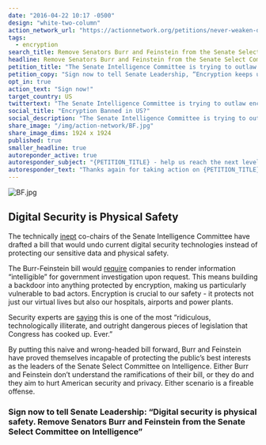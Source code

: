 ```yaml
---
date: "2016-04-22 10:17 -0500"
design: "white-two-column"
action_network_url: "https://actionnetwork.org/petitions/never-weaken-digital-security"
tags:
  - encryption
search_title: Remove Senators Burr and Feinstein from the Senate Select Committee on Intelligence
headline: Remove Senators Burr and Feinstein from the Senate Select Committee on Intelligence
petition_title: "The Senate Intelligence Committee is trying to outlaw life-saving security."
petition_copy: "Sign now to tell Senate Leadership, “Encryption keeps us safe. Remove Senators Burr and Feinstein from the Senate Select Committee on Intelligence.”"
opt_in: true
action_text: "Sign now!"
target_country: US
twittertext: "The Senate Intelligence Committee is trying to outlaw encryption. Tell Senate Leadership, “Remove Senators Burr and Feinstein from the Senate Select Committee on Intelligence.”"
social_title: "Encryption Banned in US?"
social_description: "The Senate Intelligence Committee is trying to outlaw encryption. Tell Senate Leadership, “Remove Senators Burr and Feinstein from the Senate Select Committee on Intelligence.”"
share_image: "/img/action-network/BF.jpg"
share_image_dims: 1924 x 1924
published: true
smaller_headline: true
autoreponder_active: true
autoresponder_subject: "{PETITION_TITLE} - help us reach the next level!"
autoresponder_text: "Thanks again for taking action on {PETITION_TITLE}. We need more people like you who can take action on this issue. Can you please share it to help us reach the next level?"
---
```


![BF.jpg]({{site.baseurl}}/img/action-network/BF.jpg)

## Digital Security is Physical Safety

The technically [inept](http://www.latimes.com/opinion/editorials/la-ed-encryption-back-door-20160420-story.html) co-chairs of the Senate Intelligence Committee have drafted a bill that would undo current digital security technologies instead of protecting our sensitive data and physical safety.

The Burr-Feinstein bill would [require](http://recode.net/2016/04/14/the-tech-community-is-mobilizing-against-the-burr-feinstein-encryption-bill/) companies to render information “intelligible” for government investigation upon request. This means building a backdoor into anything protected by encryption, making us particularly vulnerable to bad actors. Encryption is crucial to our safety - it protects not just our virtual lives but also our hospitals, airports and power plants.

Security experts are [saying](http://www.wired.com/2016/04/senates-draft-encryption-bill-privacy-nightmare/) this is one of the most “ridiculous, technologically illiterate, and outright dangerous pieces of legislation that Congress has cooked up. Ever.”

By putting this naive and wrong-headed bill forward, Burr and Feinstein have proved themselves incapable of protecting the public’s best interests as the leaders of the Senate Select Committee on Intelligence. Either Burr and Feinstein don’t understand the ramifications of their bill, or they do and they aim to hurt American security and privacy. Either scenario is a fireable offense.

### Sign now to tell Senate Leadership: “Digital security is physical safety. Remove Senators Burr and Feinstein from the Senate Select Committee on Intelligence”

